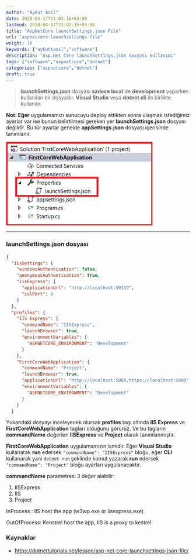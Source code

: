 ```yaml
---
author: "Aykut Asil"
date: 2020-04-17T21:02:16+03:00
lastmod: 2020-04-17T21:02:16+03:00
title: "AspNetCore launchSettings.json File"
url: "aspnetcore-launchsettings-file"
weight: 10
keywords: ["aykuttasil","software"]
description: "Asp.Net Core launchSettings.json dosyası kullanımı"
tags: ["software","aspnetcore","dotnet"]
categories: ["aspnetcore","dotnet"]
draft: true
---
```


> **launchSettings.json** dosyası **sadece local**'de **development** yaparken kullanılan bir dosyadır. **Visual Studio** veya **dotnet cli** ile birlikte kullanılır.

**Not: Eğer** uygulamamızı sunucuyu deploy ettikten sonra ulaşmak istediğimiz ayarlar var ise bunun belirtilmesi gereken yer **launchSettings.json** dosyası değildir. Bu tür ayarlar genelde **appSettings.json** dosyası içerisinde tanımlanır.

<img src="/img/launchSettings.png" />

---

### launchSettings.json dosyası

```json
{
  "iisSettings": {
    "windowsAuthentication": false, 
    "anonymousAuthentication": true, 
    "iisExpress": {
      "applicationUrl": "http://localhost:59119",
      "sslPort": 0
    }
  },
  "profiles": {
    "IIS Express": {
      "commandName": "IISExpress",
      "launchBrowser": true,
      "environmentVariables": {
        "ASPNETCORE_ENVIRONMENT": "Development"
      }
    },
    "FirstCoreWebApplication": {
      "commandName": "Project",
      "launchBrowser": true,
      "applicationUrl": "http://localhost:5000,https://localhost:5000",
      "environmentVariables": {
        "ASPNETCORE_ENVIRONMENT": "Development"
      }
    }
  }
```

Yukarıdaki dosyayı inceleyecek olursak **profiles** tagı altında **IIS Express** ve **FirstCoreWebApplication** tagları olduğunu görürüz. Ve bu tagların **commandName** değerleri **IISExpress** ve **Project** olarak tanımlanmıştır. 

**FirstCoreWebApplication** uygulamamızın ismidir. Eğer **Visual Studio** kullanarak **run** edersek `"commandName": "IISExpress"` bloğu, eğer **CLI** kullanarak yani `dotnet run` şeklinde komut yazarak **run** edersek `"commandName": "Project"` bloğu ayarları uygulanacaktır.

**commandName** parametresi 3 değer alabilir:

1. IISExpress
2. IIS
3. Project


InProcess : IIS host the app (w3wp.exe or iisexpress.exe)

OutOfProcess: Kenstrel host the app, IIS is a proxy to kestrel.

### Kaynaklar

- <https://dotnettutorials.net/lesson/asp-net-core-launchsettings-json-file/>
